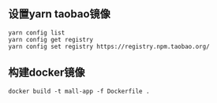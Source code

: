 ## 设置yarn taobao镜像

```
yarn config list
yarn config get registry
yarn config set registry https://registry.npm.taobao.org/
```

## 构建docker镜像

```
docker build -t mall-app -f Dockerfile .
```